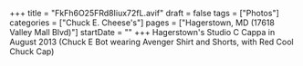 +++
title = "FkFh6O25FRd8Iiux72fL.avif"
draft = false
tags = ["Photos"]
categories = ["Chuck E. Cheese's"]
pages = ["Hagerstown, MD (17618 Valley Mall Blvd)"]
startDate = ""
+++
Hagerstown's Studio C Cappa in August 2013 (Chuck E Bot wearing Avenger Shirt and Shorts, with Red Cool Chuck Cap)
